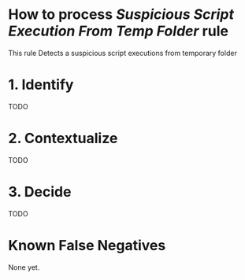 # How to process *Suspicious Script Execution From Temp Folder* rule
This rule Detects a suspicious script executions from temporary folder

# 1. Identify
TODO

# 2. Contextualize
TODO

# 3. Decide
TODO

# Known False Negatives
None yet.
